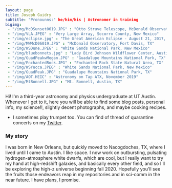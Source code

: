 ```yaml
---
layout: page
title: Joseph Guidry 
subtitle: "Pronounns:" he/him/his | Astronomer in training
bigimg:
 - "/img/McDSunset0619.JPG" : "Otto Struve Telescope, McDonald Observatory, Fort Davis, TX"
 - "/img/VLA.JPEG" : "Very Large Array, Socorro County, New Mexico"
 - "/img/eclipse.jpg" : "The Great American Eclipse - August 21, 2017, Johnson City, IL"
 - "/img/MWMcD06019.JPG" : "McDonald Observatory, Fort Davis, TX"
 - "/img/WSDune.JPEG" : "White Sands National Park, New Mexico"
 - "/img/bluebonnets.jpg" : "Lady Bird Johnson Wildflower Center, Austin, TX"
 - "/img/GuadPeakwMegan.JPG" : "Guadalupe Mountains National Park, TX"
 - "/img/EnchantedRock.JPG" : "Enchanted Rock State Natural Area, TX"
 - "/img/WSYucca.JPEG" : "White Sands National Park, New Mexico"
 - "/img/GuadPeak.JPG" : "Guadalupe Mountains National Park, TX"
 - "/img/AOT.HEIC" : "Astronomy on Tap ATX, November 2019"
 - "/img/MtBonnell.JPG" : "Mt. Bonnell, Austin, TX"
---
```


Hi! I'm a third-year astronomy and physics undergraduate at UT Austin. Whenever I get to it, here you will be able to find some blog posts, personal info, my science!!, slightly decent photographs, and maybe cooking recipes. 

- I sometimes play trumpet too. You can find of thread of quarantine concerts on my [Twitter](https://twitter.com/astrojoeg/status/1241500030877544449?s=20).

### My story

I was born in New Orleans, but quickly moved to Nacogdoches, TX, where I lived until I came to Austin. I like space. I now work on outbursting, pulsating hydrogen-atmosphere white dwarfs, which are cool, but I really want to try my hand at high-redshift galaxies, and basically every other field, and so I'll be exploring the high-z universe beginning fall 2020. Hopefully you'll see the fruits those endeavors reap in my repositories and in sci-comm in the near future. I have plans, I promise.
